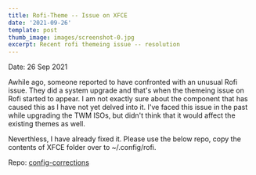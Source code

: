 ```yaml
---
title: Rofi-Theme -- Issue on XFCE
date: '2021-09-26'
template: post
thumb_image: images/screenshot-0.jpg
excerpt: Recent rofi themeing issue -- resolution
---
```

Date: 26 Sep 2021

Awhile ago, someone reported to have confronted with an unusual Rofi issue.  They did a system upgrade and that's when the themeing issue on Rofi started to appear. I am not exactly sure about the component that has caused this as I have not yet delved into it. I've faced this issue in the past while upgrading the TWM ISOs, but didn't think that it would affect the existing themes as well.

Neverthless, I have already fixed it. Please use the below repo, copy the contents of XFCE folder over to ~/.config/rofi.

Repo: [config-corrections](https://github.com/peux-os/config-corrections)
